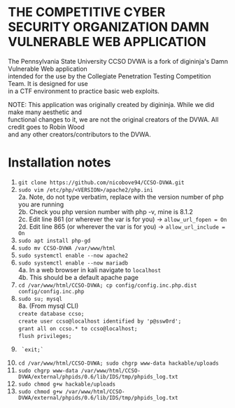 # THE COMPETITIVE CYBER SECURITY ORGANIZATION DAMN VULNERABLE WEB APPLICATION

The Pennsylvania State University CCSO DVWA is a fork of digininja's Damn Vulnerable Web application \
intended for the use by the Collegiate Penetration Testing Competition Team. It is designed for use \
in a CTF environment to practice basic web exploits.

NOTE: This application was originally created by digininja. While we did make many aesthetic and \
functional changes to it, we are not the original creators of the DVWA. All credit goes to Robin Wood \
and any other creators/contributors to the DVWA.

# Installation notes

1. `git clone https://github.com/nicobove94/CCSO-DVWA.git`
2. `sudo vim /etc/php/<VERSION>/apache2/php.ini` \
	2a. Note, do not type <VERSION> verbatim, replace <VERSION> with the version number of php you are running \
	2b. Check you php version number with php -v, mine is 8.1.2 \
	2c. Edit line 861 (or wherever the var is for you) -> `allow_url_fopen = On` \
	2d. Edit line 865 (or wherever the var is for you) -> `allow_url_include = On`
3. `sudo apt install php-gd`
4. `sudo mv CCSO-DVWA /var/www/html`
5. `sudo systemctl enable --now apache2`
6. `sudo systemctl enable --now mariadb` \
	4a. In a web browser in kali navigate to `localhost` \
	4b. This should be a default apache page 
7. `cd /var/www/html/CCSO-DVWA; cp config/config.inc.php.dist config/config.inc.php`
8. `sudo su; mysql` \
	8a. (From mysql CLI) \
			`create database ccso;` \
			`create user ccso@localhost identified by 'p@ssw0rd';` \
			`grant all on ccso.* to ccso@localhost;` \
			`flush privileges;`
9. 		`exit;`
10. `cd /var/www/html/CCSO-DVWA; sudo chgrp www-data hackable/uploads`
11. `sudo chgrp www-data /var/www/html/CCSO-DVWA/external/phpids/0.6/lib/IDS/tmp/phpids_log.txt`
12. `sudo chmod g+w hackable/uploads`
13. `sudo chmod g+w /var/www/html/CCSO-DVWA/external/phpids/0.6/lib/IDS/tmp/phpids_log.txt`
